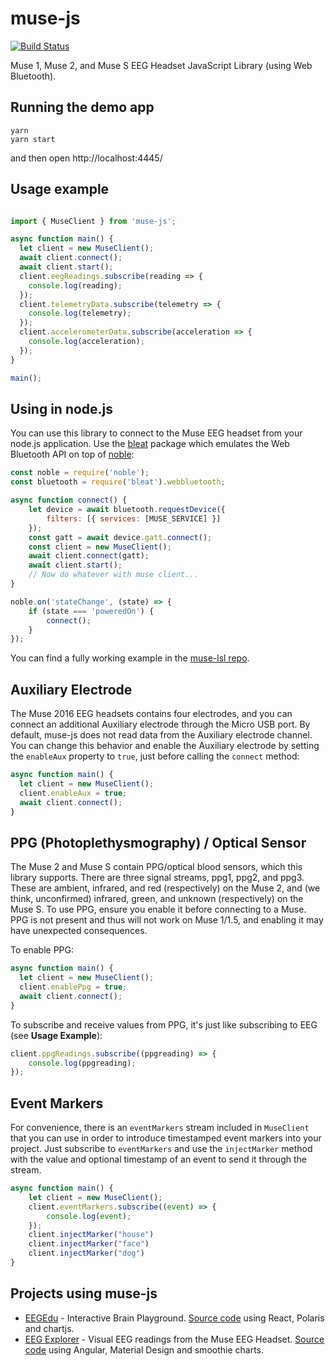 # muse-js

[![Build Status](https://travis-ci.org/urish/muse-js.png?branch=master)](https://travis-ci.org/urish/muse-js)

Muse 1, Muse 2, and Muse S EEG Headset JavaScript Library (using Web Bluetooth).

## Running the demo app

    yarn
    yarn start

and then open http://localhost:4445/

## Usage example

```javascript

import { MuseClient } from 'muse-js';

async function main() {
  let client = new MuseClient();
  await client.connect();
  await client.start();
  client.eegReadings.subscribe(reading => {
    console.log(reading);
  });
  client.telemetryData.subscribe(telemetry => {
    console.log(telemetry);
  });
  client.accelerometerData.subscribe(acceleration => {
    console.log(acceleration);
  });
}

main();
```

## Using in node.js

You can use this library to connect to the Muse EEG headset from your node.js application.
Use the [bleat](https://github.com/thegecko/bleat) package which emulates the Web Bluetooth API on top of [noble](https://github.com/sandeepmistry/noble):

```javascript
const noble = require('noble');
const bluetooth = require('bleat').webbluetooth;

async function connect() {
    let device = await bluetooth.requestDevice({
        filters: [{ services: [MUSE_SERVICE] }]
    });
    const gatt = await device.gatt.connect();
    const client = new MuseClient();
    await client.connect(gatt);
    await client.start();
    // Now do whatever with muse client...
}

noble.on('stateChange', (state) => {
    if (state === 'poweredOn') {
        connect();
    }
});
```

You can find a fully working example in the [muse-lsl repo](https://github.com/urish/muse-lsl/blob/master/index.js).

## Auxiliary Electrode

The Muse 2016 EEG headsets contains four electrodes, and you can connect an additional Auxiliary electrode through the Micro USB port. By default, muse-js does not read data from the Auxiliary electrode channel. You can change this behavior and enable the Auxiliary electrode by setting the `enableAux` property to `true`, just before calling the `connect` method:

```javascript
async function main() {
  let client = new MuseClient();
  client.enableAux = true;
  await client.connect();
}
```

## PPG (Photoplethysmography) / Optical Sensor

The Muse 2 and Muse S contain PPG/optical blood sensors, which this library supports. There are three signal streams, ppg1, ppg2, and ppg3. These are ambient, infrared, and red (respectively) on the Muse 2, and (we think, unconfirmed) infrared, green, and unknown (respectively) on the Muse S. To use PPG, ensure you enable it before connecting to a Muse. PPG is not present and thus will not work on Muse 1/1.5, and enabling it may have unexpected consequences.  

To enable PPG:

```javascript
async function main() {
  let client = new MuseClient();
  client.enablePpg = true;
  await client.connect();
}
```

To subscribe and receive values from PPG, it's just like subscribing to EEG (see **Usage Example**):

```javascript
client.ppgReadings.subscribe((ppgreading) => {
    console.log(ppgreading);
});
```

## Event Markers

For convenience, there is an `eventMarkers` stream included in `MuseClient` that you can use in order to introduce timestamped event markers into your project. Just subscribe to `eventMarkers` and use the `injectMarker` method with the value and optional timestamp of an event to send it through the stream.

```javascript
async function main() {
    let client = new MuseClient();
    client.eventMarkers.subscribe((event) => {
        console.log(event);
    });
    client.injectMarker("house")
    client.injectMarker("face")
    client.injectMarker("dog")
}
```

## Projects using muse-js

* [EEGEdu](https://eegedu.com/) - Interactive Brain Playground. [Source code](https://github.com/kylemath/EEGEdu) using React, Polaris and chartjs.
* [EEG Explorer](https://muse-eeg-app.web.app/) - Visual EEG readings from the Muse EEG Headset. [Source code](https://github.com/urish/eeg-explorer) using Angular, Material Design and smoothie charts.
